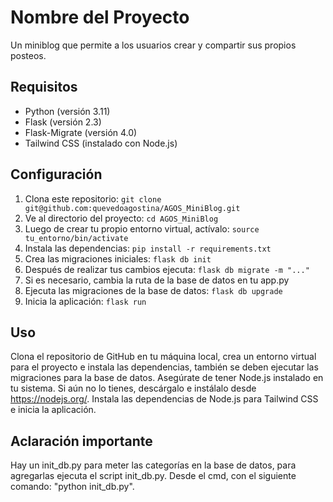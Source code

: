 # Nombre del Proyecto

Un miniblog que permite a los usuarios crear y compartir sus propios posteos. 

## Requisitos

- Python (versión 3.11)
- Flask (versión 2.3)
- Flask-Migrate (versión 4.0)
- Tailwind CSS (instalado con Node.js)

## Configuración

1. Clona este repositorio: `git clone git@github.com:quevedoagostina/AGOS_MiniBlog.git`
2. Ve al directorio del proyecto: `cd AGOS_MiniBlog`
3. Luego de crear tu propio entorno virtual, actívalo: `source tu_entorno/bin/activate`
4. Instala las dependencias: `pip install -r requirements.txt`
5. Crea las migraciones iniciales: `flask db init`
6. Después de realizar tus cambios ejecuta: `flask db migrate -m "..."`
7. Si es necesario, cambia la ruta de la base de datos en tu app.py
8. Ejecuta las migraciones de la base de datos: `flask db upgrade`
9. Inicia la aplicación: `flask run`

## Uso

Clona el repositorio de GitHub en tu máquina local, crea un entorno virtual para el proyecto e instala las dependencias, también se deben ejecutar las migraciones para la base de datos. Asegúrate de tener Node.js instalado en tu sistema. Si aún no lo tienes, descárgalo e instálalo desde https://nodejs.org/. Instala las dependencias de Node.js para Tailwind CSS e inicia la aplicación.

## Aclaración importante

Hay un init_db.py para meter las categorías en la base de datos, para agregarlas ejecuta el script init_db.py. Desde el cmd, con el siguiente comando: "python init_db.py".
